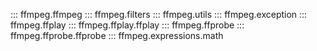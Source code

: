 ::: ffmpeg.ffmpeg
::: ffmpeg.filters
::: ffmpeg.utils
::: ffmpeg.exception
::: ffmpeg.ffplay
::: ffmpeg.ffplay.ffplay
::: ffmpeg.ffprobe
::: ffmpeg.ffprobe.ffprobe
::: ffmpeg.expressions.math
